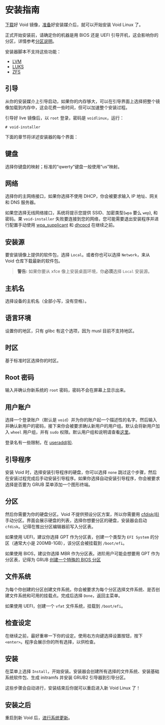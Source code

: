 # 安装指南

[下载](../index.md#下载安装媒介)好 Void 镜像，[准备](./prep.md)好安装媒介后，就可以开始安装 Void Linux 了。

正式开始安装前，请确定你的机器是用 BIOS 还是 UEFI 引导开机，这会影响你的分区，详情参考[分区说明](./partitions.md)。

安装器脚本不支持这些功能：

- [LVM](https://en.wikipedia.org/wiki/Logical_volume_management)
- [LUKS](https://en.wikipedia.org/wiki/Linux_Unified_Key_Setup)
- [ZFS](https://en.wikipedia.org/wiki/ZFS)

## 引导

从你的安装媒介上引导启动，如果你的内存够大，可以在引导界面上选择把整个镜像加载到内存中，这会花费一些时间，但可以加速整个安装过程。

引导好 live 镜像后，以 `root` 登录，密码是 `voidlinux`，运行：

```
# void-installer
```

下面的章节将详述安装器的每个界面：

## 键盘

选择你键盘的映射；标准的“qwerty”键盘一般使用“us”映射。

## 网络


选择你的主网络接口，如果你选择不使用 DHCP，你会被要求输入 IP 地址、网关和 DNS 服务器。

如果您选择无线网络接口，系统将提示您提供 SSID、加密类型(`wpa` 要么 `wep`), 和密码。果 `void-installer` 失败要连接到您的网络，您可能需要退出安装程序并进行配置手动使用 [wpa_supplicant](../../config/network/wpa_supplicant.md) 和 [dhcpcd](../../config/network/index.md#dhcpcd) 在继续之前。 

## 安装源

要安装镜像上提供的软件包，选择 `Local`。或者你也可以选择 `Network`，来从 Void 仓库下载最新的软件包。

> **警告:** 如果你要从 xfce 像上安装桌面环境，你**必须**选择 `Local` 安装源。

## 主机名

选择设备的主机名（全部小写，没有空格）。

## 语言环境

设置你的地区，只有 glibc 有这个选项，因为 musl 目前不支持地区。

## 时区

基于标准时区选择你的时区。
## Root 密码

输入并确认你新系统的 `root` 密码，密码不会在屏幕上显示出来。

## 用户账户

选择一个登录账户（默认是 `void`）并为你的账户起一个描述性的名字。然后输入并确认新用户的密码，接下来你会被要求确认新用户的用户组。默认会将新用户加入 `wheel` 用户组，并有 `sudo` 权限。默认用户组和说明请查看[这里](../../config/users-and-groups.html#default-groups)。

登录名有一些限制，在
[useradd(8)](https://man.voidlinux.org/useradd.8#CAVEATS).

## 引导程序

安装 Void 时，选择安装引导程序的硬盘，你可以选择 `none` 跳过这个步骤，然后在安装过程完成后手动安装引导程序。如果你选择自动安装引导程序，你会被要求选择是否要为 GRUB 菜单添加一个图形终端。

## 分区

然后你需要为你的硬盘分区。Void 不提供预设分区方案，所以你需要用 [cfdisk(8)](https://man.voidlinux.org/cfdisk.8) 手动分区。界面会展示硬盘的列表，选择你想要分区的硬盘，安装器会启动 `cfdisk`。记得在推出分区编辑器前写入分区表。

如果使用 UEFI，建议你选择 GPT 作为分区表，创建一个类型为 `EFI System` 的分区（通常大小是 200MB-1GB），该分区会被挂载到 `/boot/efi`。

如果使用 BIOS，建议你选择 MBR 作为分区表。进阶用户可能会想要用 GPT 作为分区表，记得为 GRUB [创建一个特殊的 BIOS 分区](./partitions.md#bios系统说明)

## 文件系统

为每个你创建的分区创建文件系统。你会被要求为每个分区选择文件系统、是否创建文件系统和可用的挂载点。完成后选择 `Done`，返回主菜单。

如果使用 UEFI，创建一个 `vfat` 文件系统，挂载到 `/boot/efi`。

## 检查设定

在继续之前，最好重审一下你的设定。使用右方向键选择设置按钮，按下 `<enter>`。程序会展示你的所有选择，以供检查。

## 安装

在菜单上选择 `Install`，开始安装。安装器会创建所有选择的文件系统、安装基础系统软件包、生成 initramfs 并安装 GRUB2 引导器到引导分区。

这些步骤会自动进行，安装结束后你就可以重启进入新 Void Linux 了！

## 安装之后

重启到新 Void 后，[进行系统更新](../../xbps/index.md#updating)。


